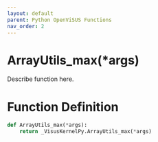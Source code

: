 ```yaml
---
layout: default
parent: Python OpenViSUS Functions
nav_order: 2
---
```


# ArrayUtils_max(*args)

Describe function here.

# Function Definition

```python
def ArrayUtils_max(*args):
    return _VisusKernelPy.ArrayUtils_max(*args)
```